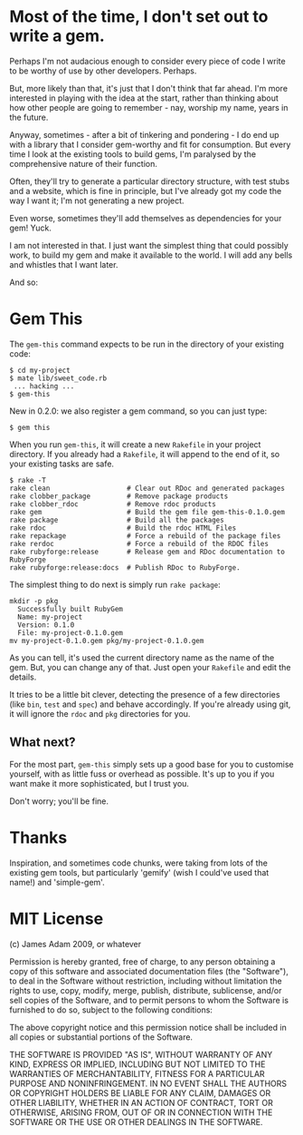 Most of the time, I don't set out to write a gem. 
=================================================

Perhaps I'm not audacious enough to consider every piece of code I write to be worthy of use by other developers. Perhaps.

But, more likely than that, it's just that I don't think that far ahead. I'm more interested in playing with the idea at the start, rather than thinking about how other people are going to remember - nay, worship my name, years in the future.

Anyway, sometimes - after a bit of tinkering and pondering - I do end up with a library that I consider gem-worthy and fit for consumption. But every time I look at the existing tools to build gems, I'm paralysed by the comprehensive nature of their function. 

Often, they'll try to generate a particular directory structure, with test stubs and a website, which is fine in principle, but I've already got my code the way I want it; I'm not generating a new project.

Even worse, sometimes they'll add themselves as dependencies for your gem! Yuck.

I am not interested in that. I just want the simplest thing that could possibly work, to build my gem and make it available to the world. I will add any bells and whistles that I want later.

And so:

Gem This
========

The `gem-this` command expects to be run in the directory of your existing code:

    $ cd my-project
    $ mate lib/sweet_code.rb
     ... hacking ...
    $ gem-this
    
New in 0.2.0: we also register a gem command, so you can just type:

    $ gem this
  
When you run `gem-this`, it will create a new `Rakefile` in your project directory. If you already had a `Rakefile`, it will append to the end of it, so your existing tasks are safe.

    $ rake -T
    rake clean                   # Clear out RDoc and generated packages
    rake clobber_package         # Remove package products
    rake clobber_rdoc            # Remove rdoc products
    rake gem                     # Build the gem file gem-this-0.1.0.gem
    rake package                 # Build all the packages
    rake rdoc                    # Build the rdoc HTML Files
    rake repackage               # Force a rebuild of the package files
    rake rerdoc                  # Force a rebuild of the RDOC files
    rake rubyforge:release       # Release gem and RDoc documentation to RubyForge
    rake rubyforge:release:docs  # Publish RDoc to RubyForge.


The simplest thing to do next is simply run `rake package`:

    mkdir -p pkg
      Successfully built RubyGem
      Name: my-project
      Version: 0.1.0
      File: my-project-0.1.0.gem
    mv my-project-0.1.0.gem pkg/my-project-0.1.0.gem
    
As you can tell, it's used the current directory name as the name of the gem. But, you can change any of that. Just open your `Rakefile` and edit the details.

It tries to be a little bit clever, detecting the presence of a few directories (like `bin`, `test` and `spec`) and behave accordingly. If you're already using git, it will ignore the `rdoc` and `pkg` directories for you.

What next?
----------

For the most part, `gem-this` simply sets up a good base for you to customise yourself, with as little fuss or overhead as possible. It's up to you if you want make it more sophisticated, but I trust you. 

Don't worry; you'll be fine.


Thanks
======

Inspiration, and sometimes code chunks, were taking from lots of the existing gem tools, but particularly 'gemify' (wish I could've used that name!) and 'simple-gem'.


MIT License
===========

(c) James Adam 2009, or whatever

Permission is hereby granted, free of charge, to any person obtaining a copy
of this software and associated documentation files (the "Software"), to deal
in the Software without restriction, including without limitation the rights
to use, copy, modify, merge, publish, distribute, sublicense, and/or sell
copies of the Software, and to permit persons to whom the Software is
furnished to do so, subject to the following conditions:

The above copyright notice and this permission notice shall be included in
all copies or substantial portions of the Software.

THE SOFTWARE IS PROVIDED "AS IS", WITHOUT WARRANTY OF ANY KIND, EXPRESS OR
IMPLIED, INCLUDING BUT NOT LIMITED TO THE WARRANTIES OF MERCHANTABILITY,
FITNESS FOR A PARTICULAR PURPOSE AND NONINFRINGEMENT. IN NO EVENT SHALL THE
AUTHORS OR COPYRIGHT HOLDERS BE LIABLE FOR ANY CLAIM, DAMAGES OR OTHER
LIABILITY, WHETHER IN AN ACTION OF CONTRACT, TORT OR OTHERWISE, ARISING FROM,
OUT OF OR IN CONNECTION WITH THE SOFTWARE OR THE USE OR OTHER DEALINGS IN
THE SOFTWARE.